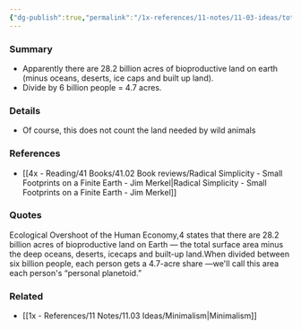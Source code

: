 ```yaml
---
{"dg-publish":true,"permalink":"/1x-references/11-notes/11-03-ideas/total-bioproductive-land-per-person-is-4-7-acres/","title":"Total bioproductive land per person is 4.7 acres","dgShowBacklinks":false}
---
```



### Summary
- Apparently there are 28.2 billion acres of bioproductive land on earth (minus oceans, deserts, ice caps and built up land).
- Divide by 6 billion people = 4.7 acres.

### Details
- Of course, this does not count the land needed by wild animals

### References
- [[4x - Reading/41 Books/41.02 Book reviews/Radical Simplicity - Small Footprints on a Finite Earth - Jim Merkel\|Radical Simplicity - Small Footprints on a Finite Earth - Jim Merkel]]

### Quotes
Ecological Overshoot of the Human Economy,4 states that there are 28.2 billion acres of bioproductive land on Earth — the total surface area minus the deep oceans, deserts, icecaps and built-up land.When divided between six billion people, each person gets a 4.7-acre share —we'll call this area each person's “personal planetoid.”

### Related
- [[1x - References/11 Notes/11.03 Ideas/Minimalism\|Minimalism]]
